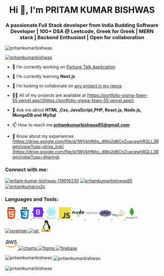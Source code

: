 <h1 align="center">Hi 👋, I'm PRITAM KUMAR BISHWAS</h1>
<h3 align="center">A passionate Full Stack developer from India Budding Software Developer | 100+ DSA @ Leetcode, Greek for Greek | MERN stack | Backend Enthusiast | Open for collaboration</h3>

<p align="left"> <img src="https://komarev.com/ghpvc/?username=pritamkumarbishwas&label=Profile%20views&color=0e75b6&style=flat" alt="pritamkumarbishwas" /> </p>

<p align="left"> <a href="https://github.com/ryo-ma/github-profile-trophy"><img src="https://github-profile-trophy.vercel.app/?username=pritamkumarbishwas" alt="pritamkumarbishwas" /></a> </p>

- 🔭 I’m currently working on [Fortune Talk Application](https://play.google.com/store/apps/details?id=com.fortunetalk)

- 🌱 I’m currently learning **Next.js**

- 👯 I’m looking to collaborate on [any project in my repos](https://github.com/pritamkumarbishwas?tab=repositories)

- 👨‍💻 All of my projects are available at [https://portfolio-sigma-fawn-55.vercel.app/](https://portfolio-sigma-fawn-55.vercel.app/)

- 💬 Ask me about **HTML ,Css, JavaScript,PHP, React.js, Node.js, MongoDB and MySql**

- 📫 How to reach me **pritamkumarbishwas85@gmail.com**
- 📄 Know about my experiences [https://drive.google.com/file/d/1WVkHNhs_dWq2d6CnZvacewhRQLL3Rgmi/view?usp=drive_link](https://drive.google.com/file/d/1WVkHNhs_dWq2d6CnZvacewhRQLL3Rgmi/view?usp=sharing)

<h3 align="left">Connect with me:</h3>
<p align="left">
<a href="https://linkedin.com/in/pritam-kumar-bishwas-119916230" target="blank"><img align="center" src="https://raw.githubusercontent.com/rahuldkjain/github-profile-readme-generator/master/src/images/icons/Social/linked-in-alt.svg" alt="pritam-kumar-bishwas-119916230" height="30" width="40" /></a>
<a href="https://www.leetcode.com/pritamkumarbishwas85" target="blank"><img align="center" src="https://raw.githubusercontent.com/rahuldkjain/github-profile-readme-generator/master/src/images/icons/Social/leet-code.svg" alt="pritamkumarbishwas85" height="30" width="40" /></a>
<a href="https://auth.geeksforgeeks.org/user/pritamkumarov2c" target="blank"><img align="center" src="https://raw.githubusercontent.com/rahuldkjain/github-profile-readme-generator/master/src/images/icons/Social/geeks-for-geeks.svg" alt="pritamkumarov2c" height="30" width="40" /></a>
</p>

<h3 align="left">Languages and Tools:</h3>
<p align="left">
  <a href="https://www.w3.org/html/" target="_blank" rel="noreferrer"> <img src="https://raw.githubusercontent.com/devicons/devicon/master/icons/html5/html5-original-wordmark.svg" alt="html5" width="40" height="40"/> </a>
  <a href="https://www.w3schools.com/css/" target="_blank" rel="noreferrer"> <img src="https://raw.githubusercontent.com/devicons/devicon/master/icons/css3/css3-original-wordmark.svg" alt="css3" width="40" height="40"/> </a>
  <a href="https://getbootstrap.com" target="_blank" rel="noreferrer"> <img src="https://raw.githubusercontent.com/devicons/devicon/master/icons/bootstrap/bootstrap-plain-wordmark.svg" alt="bootstrap" width="40" height="40"/> </a>
  <a href="https://reactjs.org/" target="_blank" rel="noreferrer"> <img src="https://raw.githubusercontent.com/devicons/devicon/master/icons/react/react-original-wordmark.svg" alt="react" width="40" height="40"/> </a>
  <a href="https://developer.mozilla.org/en-US/docs/Web/JavaScript" target="_blank" rel="noreferrer"> <img src="https://raw.githubusercontent.com/devicons/devicon/master/icons/javascript/javascript-original.svg" alt="javascript" width="40" height="40"/> </a>
  <a href="https://nodejs.org" target="_blank" rel="noreferrer"> <img src="https://raw.githubusercontent.com/devicons/devicon/master/icons/nodejs/nodejs-original-wordmark.svg" alt="nodejs" width="40" height="40"/> </a>
  <a href="https://expressjs.com" target="_blank" rel="noreferrer"> <img src="https://raw.githubusercontent.com/devicons/devicon/master/icons/express/express-original-wordmark.svg" alt="express" width="40" height="40"/> </a>
   <a href="https://www.php.net" target="_blank" rel="noreferrer"> <img src="https://raw.githubusercontent.com/devicons/devicon/master/icons/php/php-original.svg" alt="php" width="40" height="40"/> </a>
  <a href="https://www.mysql.com/" target="_blank" rel="noreferrer"> <img src="https://raw.githubusercontent.com/devicons/devicon/master/icons/mysql/mysql-original-wordmark.svg" alt="mysql" width="40" height="40"/> </a>
  <a href="https://www.mongodb.com/" target="_blank" rel="noreferrer"> <img src="https://raw.githubusercontent.com/devicons/devicon/master/icons/mongodb/mongodb-original-wordmark.svg" alt="mongodb" width="40" height="40"/> </a>
   <a href="https://postman.com" target="_blank" rel="noreferrer"> <img src="https://www.vectorlogo.zone/logos/getpostman/getpostman-icon.svg" alt="postman" width="40" height="40"/> </a> 
  <a href="https://git-scm.com/" target="_blank" rel="noreferrer"> <img src="https://www.vectorlogo.zone/logos/git-scm/git-scm-icon.svg" alt="git" width="40" height="40"/> </a>
  <a href="https://www.linux.org/" target="_blank" rel="noreferrer"> <img src="https://raw.githubusercontent.com/devicons/devicon/master/icons/linux/linux-original.svg" alt="linux" width="40" height="40"/> </a>
  
  <a href="https://aws.amazon.com" target="_blank" rel="noreferrer"> <img src="https://raw.githubusercontent.com/devicons/devicon/master/icons/amazonwebservices/amazonwebservices-original-wordmark.svg" alt="aws" width="40" height="40"/> </a>  <a href="https://www.chartjs.org" target="_blank" rel="noreferrer"> <img src="https://www.chartjs.org/media/logo-title.svg" alt="chartjs" width="40" height="40"/> </a>   <a href="https://www.figma.com/" target="_blank" rel="noreferrer"> <img src="https://www.vectorlogo.zone/logos/figma/figma-icon.svg" alt="figma" width="40" height="40"/> </a> <a href="https://firebase.google.com/" target="_blank" rel="noreferrer"> <img src="https://www.vectorlogo.zone/logos/firebase/firebase-icon.svg" alt="firebase" width="40" height="40"/> </a>        </p>

<p><img align="left" src="https://github-readme-stats.vercel.app/api/top-langs?username=pritamkumarbishwas&show_icons=true&locale=en&layout=compact" alt="pritamkumarbishwas" /></p>

<p>&nbsp;<img align="center" src="https://github-readme-stats.vercel.app/api?username=pritamkumarbishwas&show_icons=true&locale=en" alt="pritamkumarbishwas" /></p>

<p><img align="center" src="https://github-readme-streak-stats.herokuapp.com/?user=pritamkumarbishwas&" alt="pritamkumarbishwas" /></p>
